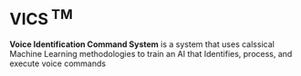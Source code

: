 # VICS<sup> TM</sup>

**Voice Identification Command System** is a system that uses calssical Machine Learning methodologies to train an AI that Identifies, process, and execute voice commands

